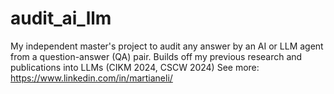 # audit_ai_llm

My independent master's project to audit any answer by an AI or LLM agent from a question-answer (QA) pair. 
Builds off my previous research and publications into LLMs (CIKM 2024, CSCW 2024)
See more: https://www.linkedin.com/in/martianeli/
